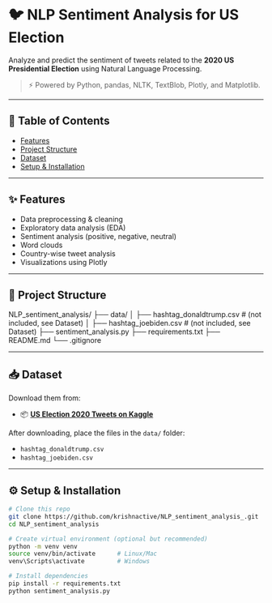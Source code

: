 # 🐦 NLP Sentiment Analysis for US Election

Analyze and predict the sentiment of tweets related to the **2020 US Presidential Election** using Natural Language Processing.

> ⚡ Powered by Python, pandas, NLTK, TextBlob, Plotly, and Matplotlib.

---

## 📌 Table of Contents
- [Features](#-features)
- [Project Structure](#-project-structure)
- [Dataset](#-dataset)
- [Setup & Installation](#-setup--installation)



---

## ✨ Features
- Data preprocessing & cleaning
- Exploratory data analysis (EDA)
- Sentiment analysis (positive, negative, neutral)
- Word clouds
- Country-wise tweet analysis
- Visualizations using Plotly

---

## 📂 Project Structure
NLP_sentiment_analysis/
├── data/
│ ├── hashtag_donaldtrump.csv # (not included, see Dataset)
│ ├── hashtag_joebiden.csv # (not included, see Dataset)
├── sentiment_analysis.py
├── requirements.txt
├── README.md
└── .gitignore


---

## 📥 Dataset
  
Download them from:
- 📦 **[US Election 2020 Tweets on Kaggle](https://www.kaggle.com/datasets/subho117/nlp-sentiment-analysis-for-us-election?select=hashtag_donaldtrump.csv)**  

After downloading, place the files in the `data/` folder:
- `hashtag_donaldtrump.csv`
- `hashtag_joebiden.csv`

---

## ⚙️ Setup & Installation

```bash
# Clone this repo
git clone https://github.com/krishnactive/NLP_sentiment_analysis_.git
cd NLP_sentiment_analysis

# Create virtual environment (optional but recommended)
python -m venv venv
source venv/bin/activate      # Linux/Mac
venv\Scripts\activate         # Windows

# Install dependencies
pip install -r requirements.txt
python sentiment_analysis.py

